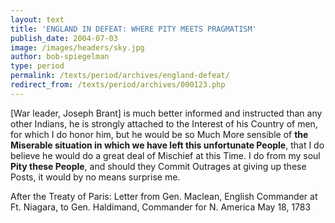 ```yaml
---
layout: text
title: 'ENGLAND IN DEFEAT: WHERE PITY MEETS PRAGMATISM'
publish_date: 2004-07-03
image: /images/headers/sky.jpg
author: bob-spiegelman
type: period
permalink: /texts/period/archives/england-defeat/
redirect_from: /texts/period/archives/000123.php
---
```


[War leader, Joseph Brant] is much better informed and instructed than any other Indians, he is strongly attached to the Interest of his Country of men, for which I do honor him, but he would be so Much More sensible of **the Miserable situation in which we have left this unfortunate People**, that I do believe he would do a great deal of Mischief at this Time. I do from my soul **Pity these People**, and should they Commit Outrages at giving up these Posts, it would by no means surprise me.

After the Treaty of Paris:
Letter from Gen. Maclean,
English Commander at Ft. Niagara, to
Gen. Haldimand, Commander for N. America
May 18, 1783
